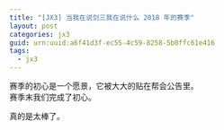 ```yaml
---
title: "[JX3] 当我在说剑三我在说什么 2018 年的赛季"
layout: post
categories: jx3
guid: urn:uuid:a6f41d3f-ec55-4c59-8258-5b0ffc61e416
tags:
  - jx3
---
```


赛季的初心是一个愿景，它被大大的贴在帮会公告里。  
赛季末我们完成了初心。  

真的是太棒了。
